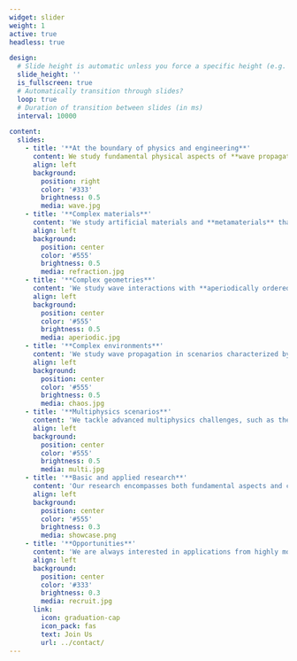 ```yaml
---
widget: slider
weight: 1
active: true
headless: true

design:
  # Slide height is automatic unless you force a specific height (e.g. '400px')
  slide_height: ''
  is_fullscreen: true
  # Automatically transition through slides?
  loop: true
  # Duration of transition between slides (in ms)
  interval: 10000

content:
  slides:
    - title: '**At the boundary of physics and engineering**'
      content: We study fundamental physical aspects of **wave propagation** in complex media and scenarios, and explore engineering applications to communications and sensing.
      align: left
      background:
        position: right
        color: '#333'
        brightness: 0.5
        media: wave.jpg
    - title: '**Complex materials**'
      content: 'We study artificial materials and **metamaterials** that can exhibit exotic properties not available in natural media. These include nonlocal, nonreciprocal, non-Hermitian, and time-varying responses.'
      align: left
      background:
        position: center
        color: '#555'
        brightness: 0.5
        media: refraction.jpg
    - title: '**Complex geometries**'
      content: 'We study wave interactions with **aperiodically ordered** structures that belong to the middle ground between perfect periodicity and randomness.'
      align: left
      background:
        position: center
        color: '#555'
        brightness: 0.5
        media: aperiodic.jpg
    - title: '**Complex environments**'
      content: 'We study wave propagation in scenarios characterized by rich scattering, ray-chaotic, and non-stationary properties.'
      align: left
      background:
        position: center
        color: '#555'
        brightness: 0.5
        media: chaos.jpg
    - title: '**Multiphysics scenarios**'
      content: 'We tackle advanced multiphysics challenges, such as thermal-electrical interactions and gravitational interferometry.'
      align: left
      background:
        position: center
        color: '#555'
        brightness: 0.5
        media: multi.jpg
    - title: '**Basic and applied research**'
      content: 'Our research encompasses both fundamental aspects and cutting-edge applications, including wireless communications, optical computing, and bio-medicine.'
      align: left
      background:
        position: center
        color: '#555'
        brightness: 0.3
        media: showcase.png
    - title: '**Opportunities**'
      content: 'We are always interested in applications from highly motivated students and postdocs with strong backgrounds in mathematics and physics and good computer-programming skills.'
      align: left
      background:
        position: center
        color: '#333'
        brightness: 0.3
        media: recruit.jpg
      link:
        icon: graduation-cap
        icon_pack: fas
        text: Join Us
        url: ../contact/
---
```

